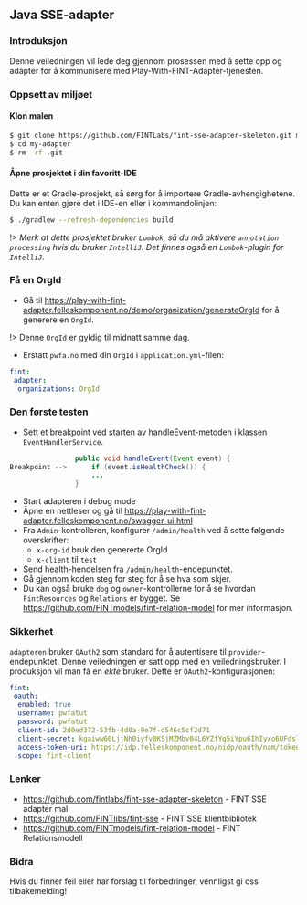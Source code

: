 ## Java SSE-adapter

### Introduksjon

Denne veiledningen vil lede deg gjennom prosessen med å sette opp og adapter for å kommunisere med Play-With-FINT-Adapter-tjenesten.

### Oppsett av miljøet

#### Klon malen

```bash
$ git clone https://github.com/FINTLabs/fint-sse-adapter-skeleton.git my-adapter
$ cd my-adapter
$ rm -rf .git
```

#### Åpne prosjektet i din favoritt-IDE

Dette er et Gradle-prosjekt, så sørg for å importere Gradle-avhengighetene. Du kan enten gjøre det i IDE-en eller i kommandolinjen:

```bash
$ ./gradlew --refresh-dependencies build
```

!> *Merk at dette prosjektet bruker `Lombok`, så du må aktivere `annotation processing` hvis du bruker `IntelliJ`. Det finnes også en `Lombok`-plugin for `IntelliJ`.*

### Få en OrgId

* Gå til <https://play-with-fint-adapter.felleskomponent.no/demo/organization/generateOrgId> for å generere en `OrgId`.

!> Denne `OrgId` er gyldig til midnatt samme dag.

* Erstatt `pwfa.no` med din `OrgId` i `application.yml`-filen:

```yaml
fint:
 adapter:
  organizations: OrgId
```

### Den første testen

* Sett et breakpoint ved starten av handleEvent-metoden i klassen `EventHandlerService`.


```java
                public void handleEvent(Event event) {
Breakpoint -->      if (event.isHealthCheck()) {
                    ...
                }
```

* Start adapteren i debug mode
* Åpne en nettleser og gå til <https://play-with-fint-adapter.felleskomponent.no/swagger-ui.html>
* Fra `Admin`-kontrolleren, konfigurer `/admin/health` ved å sette følgende overskrifter:
  * `x-org-id` bruk den genererte OrgId
  * `x-client` til `test`
* Send health-hendelsen fra `/admin/health`-endepunktet.
* Gå gjennom koden steg for steg for å se hva som skjer.
* Du kan også bruke `dog` og `owner`-kontrollerne for å se hvordan `FintResources` og `Relations` er bygget. Se <https://github.com/FINTmodels/fint-relation-model> for mer informasjon.

### Sikkerhet

`adapteren` bruker `OAuth2` som standard for å autentisere til `provider`-endepunktet. Denne veiledningen er satt opp med en veiledningsbruker. I produksjon vil man få en *ekte* bruker. Dette er `OAuth2`-konfigurasjonen:

```yaml
fint:
 oauth:
  enabled: true
  username: pwfatut
  password: pwfatut
  client-id: 2d0ed372-53fb-4d0a-9e7f-d546c5cf2d71
  client-secret: kgaiww60LjjNh0iyfv0KSjMZMbv04L6YZfYq5iYpu6IhIyxo6UFdslQMw_BBmZeVOuUCl75f3dE6FaDTVxgYjg
  access-token-uri: https://idp.felleskomponent.no/nidp/oauth/nam/token
  scope: fint-client
```

### Lenker

* <https://github.com/fintlabs/fint-sse-adapter-skeleton> - FINT SSE adapter mal
* <https://github.com/FINTlibs/fint-sse> - FINT SSE klientbibliotek
* <https://github.com/FINTmodels/fint-relation-model> - FINT Relationsmodell

### Bidra

Hvis du finner feil eller har forslag til forbedringer, vennligst gi oss tilbakemelding!